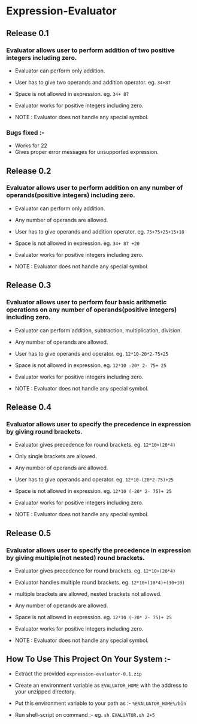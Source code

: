 Expression-Evaluator
====================

## Release 0.1

### Evaluator allows user to perform addition of two positive integers including zero.
* Evaluator can perform only addition.

* User has to give two operands and addition operator.
    eg. `34+87`

* Space is not allowed in expression.
    eg. `34+ 87`

* Evaluator works for positive integers including zero.

* NOTE : Evaluator does not handle any special symbol.

### Bugs fixed :-
* Works for 22
* Gives proper error messages for unsupported expression.

## Release 0.2

### Evaluator allows user to perform addition on any number of operands(positive integers) including zero.
* Evaluator can perform only addition.

* Any number of operands are allowed.

* User has to give operands and addition operator.
    eg. `75+75+25+15+10`

* Space is not allowed in expression.
    eg. `34+ 87 +20`

* Evaluator works for positive integers including zero.

* NOTE : Evaluator does not handle any special symbol.

## Release 0.3

### Evaluator allows user to perform four basic arithmetic operations on any number of operands(positive integers) including zero.
* Evaluator can perform addition, subtraction, multiplication, division.

* Any number of operands are allowed.

* User has to give operands and operator.
    eg. `12*10-20*2-75+25`

* Space is not allowed in expression.
    eg. `12*10 -20* 2- 75+ 25`

* Evaluator works for positive integers including zero.

* NOTE : Evaluator does not handle any special symbol.

## Release 0.4

### Evaluator allows user to specify the precedence in expression by giving round brackets.
* Evaluator gives precedence for round brackets.
    eg. `12*10+(20*4)`

* Only single brackets are allowed.

* Any number of operands are allowed.

* User has to give operands and operator.
    eg. `12*10-(20*2-75)+25`

* Space is not allowed in expression.
    eg. `12*10 (-20* 2- 75)+ 25`

* Evaluator works for positive integers including zero.

* NOTE : Evaluator does not handle any special symbol.

## Release 0.5

### Evaluator allows user to specify the precedence in expression by giving multiple(not nested) round brackets.
* Evaluator gives precedence for round brackets.
    eg. `12*10+(20*4)`

* Evaluator handles multiple round brackets.
    eg. `12*10+(10*4)+(30+10)`

* multiple brackets are allowed, nested brackets not allowed.

* Any number of operands are allowed.

* Space is not allowed in expression.
    eg. `12*10 (-20* 2- 75)+ 25`

* Evaluator works for positive integers including zero.

* NOTE : Evaluator does not handle any special symbol.

## How To Use This Project On Your System :-

* Extract the provided `expression-evaluator-0.1.zip`

* Create an environment variable as `EVALUATOR_HOME` with the address to your unzipped directory.

* Put this environment variable to your path as :- `%EVALUATOR_HOME%/bin`

* Run shell-script on command :-
    eg. `sh EVALUATOR.sh 2+5`